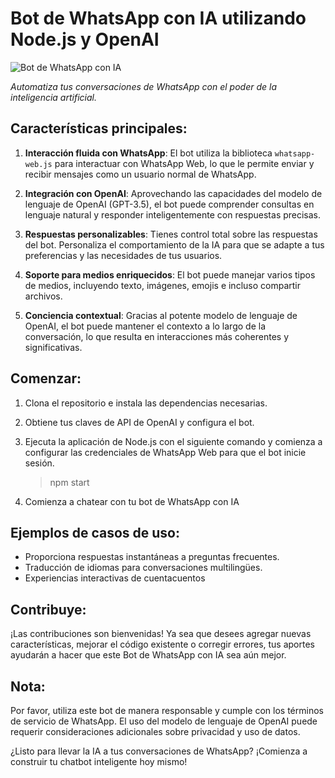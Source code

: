 # Bot de WhatsApp con IA utilizando Node.js y OpenAI

![Bot de WhatsApp con IA]([link_to_image](https://github.com/rodrvn/bot-whatsapp-js/blob/main/icono-de-bot-de-whatsapp.png))

*Automatiza tus conversaciones de WhatsApp con el poder de la inteligencia artificial.*

## Características principales:

1. **Interacción fluida con WhatsApp**: El bot utiliza la biblioteca `whatsapp-web.js` para interactuar con WhatsApp Web, lo que le permite enviar y recibir mensajes como un usuario normal de WhatsApp.

2. **Integración con OpenAI**: Aprovechando las capacidades del modelo de lenguaje de OpenAI (GPT-3.5), el bot puede comprender consultas en lenguaje natural y responder inteligentemente con respuestas precisas.

3. **Respuestas personalizables**: Tienes control total sobre las respuestas del bot. Personaliza el comportamiento de la IA para que se adapte a tus preferencias y las necesidades de tus usuarios.

4. **Soporte para medios enriquecidos**: El bot puede manejar varios tipos de medios, incluyendo texto, imágenes, emojis e incluso compartir archivos.

5. **Conciencia contextual**: Gracias al potente modelo de lenguaje de OpenAI, el bot puede mantener el contexto a lo largo de la conversación, lo que resulta en interacciones más coherentes y significativas.

## Comenzar:

1. Clona el repositorio e instala las dependencias necesarias.
2. Obtiene tus claves de API de OpenAI y configura el bot.
3. Ejecuta la aplicación de Node.js con el siguiente comando y comienza a configurar las credenciales de WhatsApp Web para que el bot inicie sesión.
   
   > npm start
   
5. Comienza a chatear con tu bot de WhatsApp con IA

## Ejemplos de casos de uso:

- Proporciona respuestas instantáneas a preguntas frecuentes.
- Traducción de idiomas para conversaciones multilingües.
- Experiencias interactivas de cuentacuentos

## Contribuye:

¡Las contribuciones son bienvenidas! Ya sea que desees agregar nuevas características, mejorar el código existente o corregir errores, tus aportes ayudarán a hacer que este Bot de WhatsApp con IA sea aún mejor.

## Nota:

Por favor, utiliza este bot de manera responsable y cumple con los términos de servicio de WhatsApp. El uso del modelo de lenguaje de OpenAI puede requerir consideraciones adicionales sobre privacidad y uso de datos.

¿Listo para llevar la IA a tus conversaciones de WhatsApp? ¡Comienza a construir tu chatbot inteligente hoy mismo!
